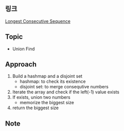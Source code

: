 ## 링크
[Longest Consecutive Sequence](https://leetcode.com/problems/longest-consecutive-sequence/)

## Topic
- Union Find

## Approach
1. Build a hashmap and a disjoint set
    - hashmap: to check its existence
    - disjoint set: to merge consequtive numbers
2. Iterate the array and check if the left(-1) value exists
3. If exists, union two numbers
    - memorize the biggest size
4. return the biggest size
   
## Note
